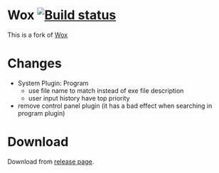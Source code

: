 Wox   [![Build status](https://ci.appveyor.com/api/projects/status/u5snkbftdysbs0lc)](https://ci.appveyor.com/project/renzhn/wox)
=========
This is a fork of [Wox](https://github.com/qianlifeng/Wox)


Changes
=========
* System Plugin: Program
    * use file name to match instead of exe file description
    * user input history have top priority
* remove control panel plugin (it has a bad effect when searching in program plugin)


Download
=========

Download from [release page](https://github.com/renzhn/Wox/releases).
